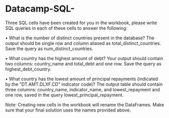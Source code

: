 # Datacamp-SQL-
Three SQL cells have been created for you in the workbook, please write SQL queries in each of these cells to answer the following:

• What is the number of distinct countries present in the database? The output should be single row and column aliased as total_distinct_countries. Save the query as num_distinct_countries.

• What country has the highest amount of debt? Your output should contain two columns: country_name and total_debt and one row. Save the query as highest_debt_country.

• What country has the lowest amount of principal repayments (indicated by the "DT.AMT.DLXF.CD" indicator code)? The output table should contain three columns: country_name, indicator_name, and lowest_repayment and one row, saved in the query lowest_principal_repayment.

Note: Creating new cells in the workbook will rename the DataFrames. Make sure that your final solution uses the names provided above.
